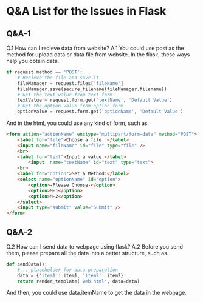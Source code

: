 # Q&A List for the Issues in Flask


## Q&A-1
Q.1 How can I recieve data from website?
A.1 You could use post as the method for upload data or data file from website.
In the flask, these ways help you obtain data.
```python
if request.method == 'POST':
	# Recieve the file and save it
	fileManager = request.files['fileName']
	fileManager.save(secure_filename(fileManager.filename))
	# Get the text value from text form
	textValue = request.form.get('textName', 'Default Value')
	# Get the option value from option form
	optionValue = request.form.get('optionName', 'Default Value')
```
And in the html, you could use any kind of form, such as
```html
<form action="actionName" enctype="multipart/form-data" method="POST">
    <label for="file">Choose a file: </label>
    <input name="fileName" id="file" type="file" />
    <br>
    <label for="text">Input a value </label>
        <input  name="textName" id="text" type="text">
    <br>
    <label for="option">Set a Method:</label>
    <select name="optionName" id="option">
        <option>-Please Choose-</option>
        <option>M-1</option>
        <option>M-2</option>
    </select>
    <input type="submit" value="Submit" />
</form>
```

## Q&A-2
Q.2 How can I send data to webpage using flask?
A.2 Before you send them, please prepare all the data into a better structure, such as.

```python
def sendData():
	#... placeholder for data preparation
	data = {'item1': item1, 'item2': item2}
	return render_template('web.html', data=data)
```
And then, you could use data.itemName to get the data in the webpage.



